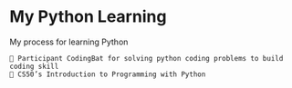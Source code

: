 # My Python Learning

My process for learning Python

    👾 Participant CodingBat for solving python coding problems to build coding skill
    🤖 CS50’s Introduction to Programming with Python
